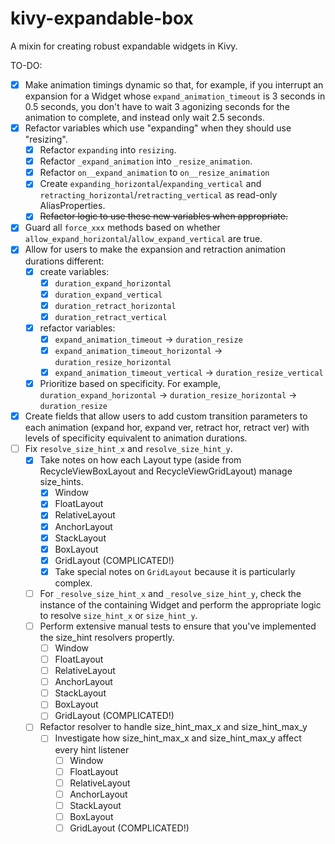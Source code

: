 # kivy-expandable-box
A mixin for creating robust expandable widgets in Kivy.

TO-DO:
 - [x] Make animation timings dynamic so that, for example, if you interrupt an expansion for a Widget whose `expand_animation_timeout` is 3 seconds in 0.5 seconds, you don't have to wait 3 agonizing seconds for the animation to complete, and instead only wait 2.5 seconds.
 - [x] Refactor variables which use "expanding" when they should use "resizing". 
   - [x] Refactor `expanding` into `resizing`.
   - [x] Refactor `_expand_animation` into `_resize_animation`.
   - [x] Refactor `on__expand_animation` to `on__resize_animation`
   - [x] Create `expanding_horizontal`/`expanding_vertical` and `retracting_horizontal`/`retracting_vertical` as read-only AliasProperties.
   - [x] ~~Refactor logic to use these new variables when appropriate.~~
 - [x] Guard all `force_xxx` methods based on whether `allow_expand_horizontal`/`allow_expand_vertical` are true.
 - [x] Allow for users to make the expansion and retraction animation durations different:
   -  [x] create variables:
      - [x] `duration_expand_horizontal`
      - [x] `duration_expand_vertical`
      - [x] `duration_retract_horizontal`
      - [x] `duration_retract_vertical`
   -  [x] refactor variables:
      - [x] `expand_animation_timeout` → `duration_resize`
      - [x] `expand_animation_timeout_horizontal`  → `duration_resize_horizontal`
      - [x] `expand_animation_timeout_vertical`  → `duration_resize_vertical`
   - [x] Prioritize based on specificity. For example, `duration_expand_horizontal` → `duration_resize_horizontal` → `duration_resize`
 - [x] Create fields that allow users to add custom transition parameters to each animation (expand hor, expand ver, retract hor, retract ver) with levels of specificity equivalent to animation durations.
 - [ ] Fix `resolve_size_hint_x` and `resolve_size_hint_y`.
   - [x] Take notes on how each Layout type (aside from RecycleViewBoxLayout and RecycleViewGridLayout) manage size_hints.
     - [x] Window
     - [x] FloatLayout
     - [x] RelativeLayout
     - [x] AnchorLayout
     - [x] StackLayout
     - [x] BoxLayout
     - [x] GridLayout (COMPLICATED!)
     - [x] Take special notes on `GridLayout` because it is particularly complex.
   - [ ] For `_resolve_size_hint_x` and `_resolve_size_hint_y`, check the instance of the containing Widget and perform the appropriate logic to resolve `size_hint_x` or `size_hint_y`.
   - [ ] Perform extensive manual tests to ensure that you've implemented the size_hint resolvers propertly.
      - [ ] Window
      - [ ] FloatLayout
      - [ ] RelativeLayout
      - [ ] AnchorLayout
      - [ ] StackLayout
      - [ ] BoxLayout
      - [ ] GridLayout (COMPLICATED!)
    - [ ] Refactor resolver to handle size_hint_max_x and size_hint_max_y
      - [ ] Investigate how size_hint_max_x and size_hint_max_y affect every hint listener
        - [ ] Window
        - [ ] FloatLayout
        - [ ] RelativeLayout
        - [ ] AnchorLayout
        - [ ] StackLayout
        - [ ] BoxLayout
        - [ ] GridLayout (COMPLICATED!)
